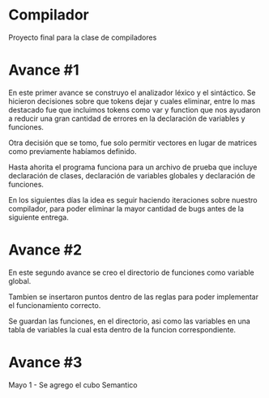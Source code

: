 # Compilador
Proyecto final para la clase de compiladores

# Avance #1

En este primer avance se construyo el analizador léxico y el sintáctico. Se hicieron decisiones sobre que tokens dejar y cuales eliminar, entre lo mas destacado fue que incluimos tokens como var y function que nos ayudaron a reducir una gran cantidad de errores en la declaración de variables y funciones.

Otra decisión que se tomo, fue solo permitir vectores en lugar de matrices como previamente habíamos definido.

Hasta ahorita el programa funciona para un archivo de prueba que incluye declaración de clases, declaración de variables globales y declaración de funciones.

En los siguientes días la idea es seguir haciendo iteraciones sobre nuestro compilador, para poder eliminar la mayor cantidad de bugs antes de la siguiente entrega.

# Avance #2 

En este segundo avance se creo el directorio de funciones como variable global. 

Tambien se insertaron puntos dentro de las reglas para poder implementar el funcionamiento correcto. 

Se guardan las funciones, en el directorio, asi como las variables en una tabla de variables la cual esta dentro de la funcion correspondiente. 


# Avance #3

Mayo 1 - Se agrego el cubo Semantico
